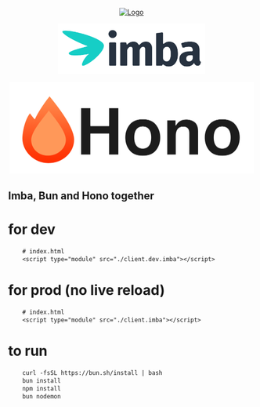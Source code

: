 

<p align="center">
  <a href="https://bun.sh"><img src="https://bun.sh/logo@2x.png" alt="Logo"></a>
</p>

<p align="center">
<a href="https://imba.io" target="_blank">
<img width="300" src="https://github.com/imba/brand/blob/master/imba-web-logo.png"></a>
</p>

<p align="center">
  <a href="https://github.com/honojs/hono">
    <img src="https://raw.githubusercontent.com/honojs/hono/master/docs/images/hono-title.png" width="500" height="auto" alt="Hono"/>
  </a>
</p>

## Imba, Bun and Hono together

# for dev

```
    # index.html
    <script type="module" src="./client.dev.imba"></script>
```

# for prod (no live reload)

```
    # index.html
    <script type="module" src="./client.imba"></script>
```

# to run

```
    curl -fsSL https://bun.sh/install | bash
    bun install
    npm install
    bun nodemon
```